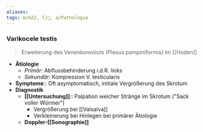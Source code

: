 ```yaml
---
aliases: 
tags: m/m22, f/🍆, a/Pathologie
---
```

### Varikocele testis
> Erweiterung des Venenkonvoluts (Plexus pampiniformis) im [[Hoden]]
- **Ätiologie**
	- *Primär:* Abflussbehinderung i.d.R. links
	- *Sekundär:* Kompression V. testicularis
- **Symptome**:: Oft asymptomatisch, initiale Vergrößerung des Skrotum
- **Diagnostik**
	- **[[Untersuchung]]**:: Palpation weicher Stränge im Skrotum ("Sack voller Würmer")
		- Vergrößerung bei [[Valsalva]]
		- Verkleinerung bei Hinlegen bei primärer Ätiologie
	- **Doppler-[[Sonographie]]**